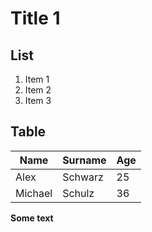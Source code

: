 # Title 1

## List 

1. Item 1
2. Item 2
3. Item 3

## Table

Name | Surname | Age
-----|---------|----
Alex | Schwarz | 25
Michael | Schulz| 36

**Some text**

